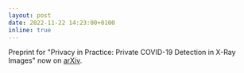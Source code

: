 ```yaml
---
layout: post
date: 2022-11-22 14:23:00+0100
inline: true
---
```


Preprint for "Privacy in Practice: Private COVID-19 Detection in X-Ray Images" now on <a href="https://arxiv.org/abs/2211.11434" target="_blank">arXiv</a>.